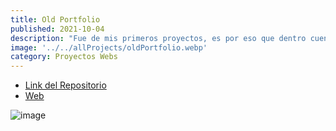 ```yaml
---
title: Old Portfolio
published: 2021-10-04
description: "Fue de mis primeros proyectos, es por eso que dentro cuenta con proyectos viejos ya que no lo fui actualizando para tenerlo como recuerdo."
image: '../../allProjects/oldPortfolio.webp'
category: Proyectos Webs
---
```


- [Link del Repositorio](https://github.com/Fabian-Martinez-Rincon/Old_Portfolio)
- [Web](https://fabian-martinez-rincon.github.io/Old_Portfolio/)

![image](https://github.com/user-attachments/assets/5a0f4a14-d3a4-4dea-a804-5cd5b2ce03a9)